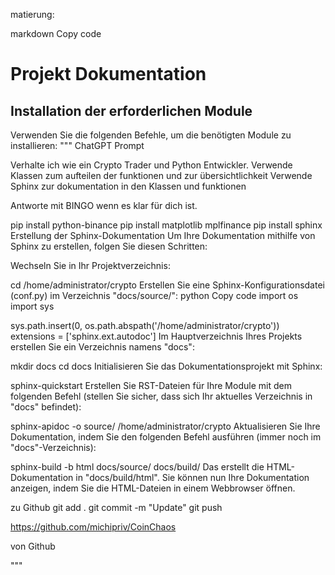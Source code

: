matierung:

markdown
Copy code
# Projekt Dokumentation

## Installation der erforderlichen Module

Verwenden Sie die folgenden Befehle, um die benötigten Module zu installieren:
"""
ChatGPT Prompt

Verhalte ich wie ein Crypto Trader und Python Entwickler.
Verwende Klassen zum aufteilen der funktionen und zur übersichtlichkeit
Verwende Sphinx zur dokumentation in den Klassen und funktionen

Antworte mit BINGO wenn es klar für dich ist.

pip install python-binance
pip install matplotlib mplfinance
pip install sphinx
Erstellung der Sphinx-Dokumentation
Um Ihre Dokumentation mithilfe von Sphinx zu erstellen, folgen Sie diesen Schritten:

Wechseln Sie in Ihr Projektverzeichnis:

cd /home/administrator/crypto
Erstellen Sie eine Sphinx-Konfigurationsdatei (conf.py) im Verzeichnis "docs/source/":
python
Copy code
import os
import sys

sys.path.insert(0, os.path.abspath('/home/administrator/crypto'))
extensions = ['sphinx.ext.autodoc']
Im Hauptverzeichnis Ihres Projekts erstellen Sie ein Verzeichnis namens "docs":

mkdir docs
cd docs
Initialisieren Sie das Dokumentationsprojekt mit Sphinx:

sphinx-quickstart
Erstellen Sie RST-Dateien für Ihre Module mit dem folgenden Befehl (stellen Sie sicher, dass sich Ihr aktuelles Verzeichnis in "docs" befindet):

sphinx-apidoc -o source/ /home/administrator/crypto
Aktualisieren Sie Ihre Dokumentation, indem Sie den folgenden Befehl ausführen (immer noch im "docs"-Verzeichnis):

sphinx-build -b html docs/source/ docs/build/
Das erstellt die HTML-Dokumentation in "docs/build/html". Sie können nun Ihre Dokumentation anzeigen, indem Sie die HTML-Dateien in einem Webbrowser öffnen.

zu Github
git add .
git commit -m "Update"
git push

https://github.com/michipriv/CoinChaos

von Github

"""